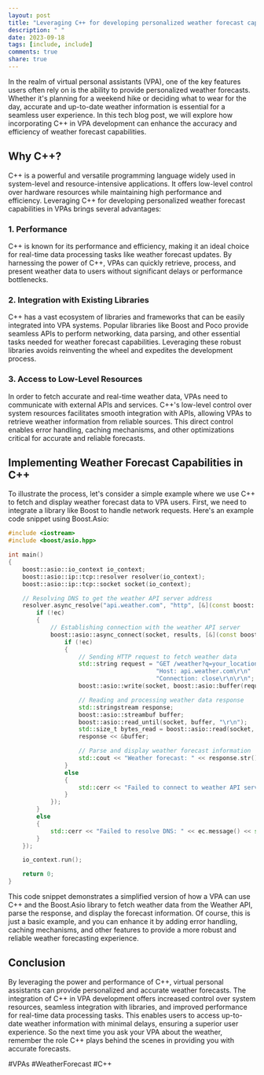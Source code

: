 ```yaml
---
layout: post
title: "Leveraging C++ for developing personalized weather forecast capabilities in virtual personal assistants"
description: " "
date: 2023-09-18
tags: [include, include]
comments: true
share: true
---
```


In the realm of virtual personal assistants (VPA), one of the key features users often rely on is the ability to provide personalized weather forecasts. Whether it's planning for a weekend hike or deciding what to wear for the day, accurate and up-to-date weather information is essential for a seamless user experience. In this tech blog post, we will explore how incorporating C++ in VPA development can enhance the accuracy and efficiency of weather forecast capabilities.


## Why C++?

C++ is a powerful and versatile programming language widely used in system-level and resource-intensive applications. It offers low-level control over hardware resources while maintaining high performance and efficiency. Leveraging C++ for developing personalized weather forecast capabilities in VPAs brings several advantages:


### 1. Performance

C++ is known for its performance and efficiency, making it an ideal choice for real-time data processing tasks like weather forecast updates. By harnessing the power of C++, VPAs can quickly retrieve, process, and present weather data to users without significant delays or performance bottlenecks.


### 2. Integration with Existing Libraries

C++ has a vast ecosystem of libraries and frameworks that can be easily integrated into VPA systems. Popular libraries like Boost and Poco provide seamless APIs to perform networking, data parsing, and other essential tasks needed for weather forecast capabilities. Leveraging these robust libraries avoids reinventing the wheel and expedites the development process.


### 3. Access to Low-Level Resources

In order to fetch accurate and real-time weather data, VPAs need to communicate with external APIs and services. C++'s low-level control over system resources facilitates smooth integration with APIs, allowing VPAs to retrieve weather information from reliable sources. This direct control enables error handling, caching mechanisms, and other optimizations critical for accurate and reliable forecasts.


## Implementing Weather Forecast Capabilities in C++

To illustrate the process, let's consider a simple example where we use C++ to fetch and display weather forecast data to VPA users. First, we need to integrate a library like Boost to handle network requests. Here's an example code snippet using Boost.Asio:

```cpp
#include <iostream>
#include <boost/asio.hpp>

int main()
{
    boost::asio::io_context io_context;
    boost::asio::ip::tcp::resolver resolver(io_context);
    boost::asio::ip::tcp::socket socket(io_context);

    // Resolving DNS to get the weather API server address
    resolver.async_resolve("api.weather.com", "http", [&](const boost::system::error_code& ec, boost::asio::ip::tcp::resolver::results_type results) {
        if (!ec)
        {
            // Establishing connection with the weather API server
            boost::asio::async_connect(socket, results, [&](const boost::system::error_code& ec, boost::asio::ip::tcp::endpoint endpoint) {
                if (!ec)
                {
                    // Sending HTTP request to fetch weather data
                    std::string request = "GET /weather?q=your_location HTTP/1.1\r\n"
                                          "Host: api.weather.com\r\n"
                                          "Connection: close\r\n\r\n";
                    boost::asio::write(socket, boost::asio::buffer(request));

                    // Reading and processing weather data response
                    std::stringstream response;
                    boost::asio::streambuf buffer;
                    boost::asio::read_until(socket, buffer, "\r\n");
                    std::size_t bytes_read = boost::asio::read(socket, buffer, boost::asio::transfer_all(), ec);
                    response << &buffer;

                    // Parse and display weather forecast information
                    std::cout << "Weather forecast: " << response.str() << std::endl;
                }
                else
                {
                    std::cerr << "Failed to connect to weather API server: " << ec.message() << std::endl;
                }
            });
        }
        else
        {
            std::cerr << "Failed to resolve DNS: " << ec.message() << std::endl;
        }
    });

    io_context.run();

    return 0;
}
```

This code snippet demonstrates a simplified version of how a VPA can use C++ and the Boost.Asio library to fetch weather data from the Weather API, parse the response, and display the forecast information. Of course, this is just a basic example, and you can enhance it by adding error handling, caching mechanisms, and other features to provide a more robust and reliable weather forecasting experience.


## Conclusion

By leveraging the power and performance of C++, virtual personal assistants can provide personalized and accurate weather forecasts. The integration of C++ in VPA development offers increased control over system resources, seamless integration with libraries, and improved performance for real-time data processing tasks. This enables users to access up-to-date weather information with minimal delays, ensuring a superior user experience. So the next time you ask your VPA about the weather, remember the role C++ plays behind the scenes in providing you with accurate forecasts.

#VPAs #WeatherForecast #C++